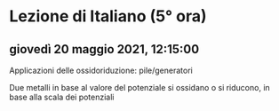 # Lezione di Italiano (5° ora)

## giovedì 20 maggio 2021, 12:15:00


Applicazioni delle ossidoriduzione:
pile/generatori

Due metalli in base al valore del potenziale si ossidano o si riducono, in base alla scala dei potenziali
<!--stackedit_data:
eyJoaXN0b3J5IjpbMjA5MTg3NjEwMF19
-->